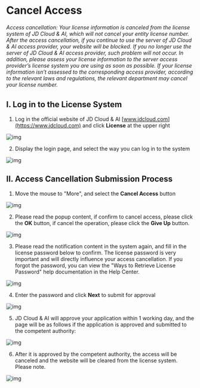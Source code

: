 # Cancel Access

###### Access cancellation: Your license information is canceled from the license system of JD Cloud & AI, which will not cancel your entity license number. After the access cancellation, if you continue to use the server of JD Cloud & AI access provider, your website will be blocked. If you no longer use the server of JD Cloud & AI access provider, such problem will not occur. In addition, please assess your license information to the server access provider’s license system you are using as soon as possible. If your license information isn’t assessed to the corresponding access provider, according to the relevant laws and regulations, the relevant department may cancel your license number.

## I. Log in to the License System

1. Log in the official website of JD Cloud & AI [www.jdcloud.com](https://www.jdcloud.com) and click **License** at the upper right

![img](https://github.com/jdcloudcom/cn/blob/joytaobao-beian-2020042801/image/ICP-License-Service/Cancel-Access-cn-1.png)

2. Display the login page, and select the way you can log in to the system

![img](https://github.com/jdcloudcom/cn/blob/joytaobao-beian-2020042801/image/ICP-License-Service/Cancel-Access-cn-2.png)

## II. Access Cancellation Submission Process

1. Move the mouse to "More", and select the **Cancel Access** button

![img](https://github.com/jdcloudcom/cn/blob/joytaobao-beian-2020042801/image/ICP-License-Service/Cancel-Access-cn-3.png)

2. Please read the popup content, if confirm to cancel access, please click the **OK** button, if cancel the operation, please click the **Give Up** button.

![img](https://github.com/jdcloudcom/cn/blob/joytaobao-beian-2020042801/image/ICP-License-Service/Cancel-Access-cn-4.png)

3. Please read the notification content in the system again, and fill in the license password below to confirm. The license password is very important and will directly influence your access cancellation. If you forgot the password, you can view the "Ways to Retrieve License Password" help documentation in the Help Center.

![img](https://github.com/jdcloudcom/cn/blob/joytaobao-beian-2020042801/image/ICP-License-Service/Cancel-Access-cn-5.png)

4. Enter the password and click **Next** to submit for approval

![img](https://github.com/jdcloudcom/cn/blob/joytaobao-beian-2020042801/image/ICP-License-Service/Cancel-Access-cn-6.png)

5. JD Cloud & AI will approve your application within 1 working day, and the page will be as follows if the application is approved and submitted to the competent authority:

![img](https://github.com/jdcloudcom/cn/blob/joytaobao-beian-2020042801/image/ICP-License-Service/Cancel-Access-cn-7.png)

6. After it is approved by the competent authority, the access will be canceled and the website will be cleared from the license system. Please note.

![img](https://github.com/jdcloudcom/cn/blob/joytaobao-beian-2020042801/image/ICP-License-Service/Cancel-Access-cn-8.png) 
